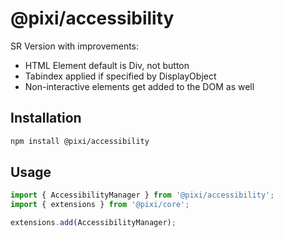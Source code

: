# @pixi/accessibility

SR Version with improvements:

-   HTML Element default is Div, not button
-   Tabindex applied if specified by DisplayObject
-   Non-interactive elements get added to the DOM as well

## Installation

```bash
npm install @pixi/accessibility
```

## Usage

```js
import { AccessibilityManager } from '@pixi/accessibility';
import { extensions } from '@pixi/core';

extensions.add(AccessibilityManager);
```
